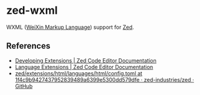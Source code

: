 # zed-wxml

WXML ([WeiXin Markup Language](https://developers.weixin.qq.com/miniprogram/dev/reference/wxml/)) support for [Zed](https://zed.dev).

## References

- [Developing Extensions | Zed Code Editor Documentation](https://zed.dev/docs/extensions/developing-extensions)
- [Language Extensions | Zed Code Editor Documentation](https://zed.dev/docs/extensions/languages)
- [zed/extensions/html/languages/html/config.toml at 1f4c9b9427437952839489a6399e5300dd579dfe · zed-industries/zed · GitHub](https://github.com/zed-industries/zed/blob/1f4c9b9427437952839489a6399e5300dd579dfe/extensions/html/languages/html/config.toml)
